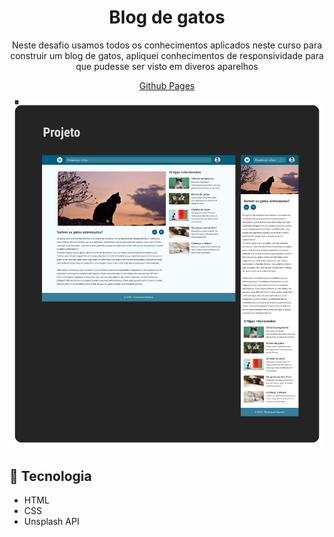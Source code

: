 <h1 align="center">Blog de gatos</h1>

<p align="center">Neste desafio usamos todos os conhecimentos aplicados neste curso para construir um blog de gatos, apliquei conhecimentos de responsividade para que pudesse ser visto em diveros aparelhos </p>

<p align="center"><a href="https://lucasspor.github.io/Rocketseat_Explorer/HTML_CSS/Desafios/04_CatBlog" target="_blank"> Github Pages </a></p>

<img src="./.github/preview.png" alt="Cat-Blog"/>

## 🚀 Tecnologia

- HTML
- CSS
- Unsplash API